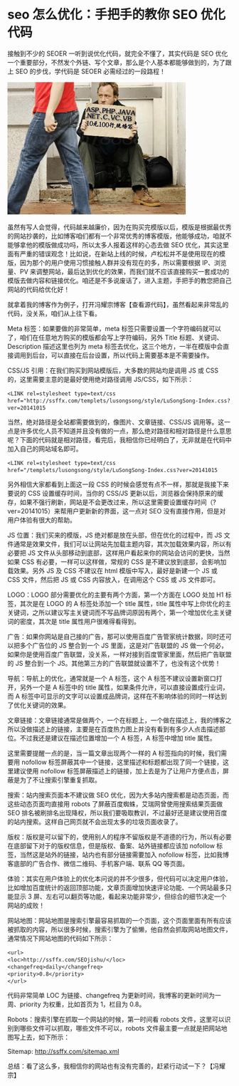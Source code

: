 # seo 怎么优化：手把手的教你 SEO 优化代码

接触到不少的 SEOER 一听到说优化代码，就完全不懂了，其实代码是 SEO 优化一个重要部分，不然发个外链、写个文章，那么是个人基本都能够做到的，为了跟上 SEO 的步伐，学代码是 SEOER 必需经过的一段路程！

![](images/1.png)

虽然有写人会觉得，代码越来越廉价，因为在购买完模版以后，模版是根据最优秀的网站抄袭的，比如博客咱们都有一个非常优秀的博客模版，他能够成功，咱就不能够拿他的模版做成功吗，所以太多人报着这样的心态去做 SEO 优化，其实这里面有严重的错误观念！比如说，在新站上线的时候，卢松松并不是使用现在的模版，因为那个的用户使用习惯接触人群并没有现在的多，所以需要根据 IP、浏览量、PV 来调整网站，最后达到优化的效果，而我们就不应该直接购买一套成功的模版去做内容和链接优化。咱还是不多说废话了，进入主题，手把手的教您把自己网站的代码给优化好！

就拿着我的博客作为例子，打开冯耀宗博客【查看源代码】，虽然看起来非常乱的代码，没关系，咱们从上往下看。

Meta 标签：如果要做的非常简单，meta 标签只需要设置一个字符编码就可以了，咱们在任意地方购买的模版都会写上字符编码，另外 Title 标题、关键词、Description 描述这里也列为 meta 标签去优化，这三个地方，一半在模版中会直接调用到后台，可以直接在后台设置，所以代码上需要基本是不需要操作。

CSS/JS 引用：在我们购买到网站模版后，大多数的网站均是调用 JS 或 CSS 的，这里需要主意的是最好使用绝对路径调用 JS/CSS，如下所示：

```　　
<LINK rel=stylesheet type=text/css href="http://ssffx.com/templets/lusongsong/style/LuSongSong-Index.css?ver=20141015
```

当然，绝对路径是全站都需要做到的，像图片、文章链接、CSS/JS 调用等。这一点是许多优化人员不知道并且没有做的一点，那么绝对路径和相对路径是什么意思呢？下面的代码就是相对路径，看完后，我相信你已经明白了，无非就是在代码中加入自己的网站域名即可。

```　
<LINK rel=stylesheet type=text/css href="/templets/lusongsong/style/LuSongSong-Index.css?ver=20141015
```

另外相信大家都看到上面这一段 CSS 的时候会感觉有点不一样，那就是我接下来要说的 CSS 设置缓存时间，当你的 CSS/JS 更新以后，浏览器会保持原来的缓存，如果不强行刷新，网站是不会更改过来，所以这里需要设置缓存时间（?ver=20141015）来帮用户更新新的界面，这一点对 SEO 没有直接作用，但是对用户体验有很大的帮助。

JS 位置：我们买来的模版，JS 绝对都是放在头部，但在优化的过程中，而 JS 文件通常是效果文件，我们可以让网站先加载主题内容，其次加载效果内容，所以有必要把 JS 文件从头部移动到底部，这样用户看起来你的网站会访问的更快，当然如果 CSS 有必要，一样可以这样做，常规的 CSS 是不建议放到底部，会影响加载效果。另外 JS 及 CSS 不建议在 html 模版中写入，最好是新建一个 JS 或 CSS 文件，然后把 JS 或 CSS 内容放入，在调用这个 CSS 或 JS 文件即可。

LOGO：LOGO 部分需要优化的主要有两个方面，第一个方面在 LOGO 处加 H1 标签，其次是在 LOGO 的 A 标签处添加一个 title 属性，title 属性中写上你优化的主关键词，之所以建议写主关键词而不写品牌词原因有两个，第一个增加优化主关键词的密度，其次是 title 属性用户很难得看得到。

广告：如果你网站是自己接的广告，那可以使用百度广告管家统计数据，同时还可以把多个广告位的 JS 整合到一个 JS 里面，这是对广告联盟的 JS 做一个何必，如果你是使用百度广告联盟，没关系，一样对接到百度管家里面，然后把广告联盟的 JS 整合到一个 JS。其他第三方的广告联盟就设置不了，也没有这个优势！

导航：导航上的优化，通常就是一个 A 标签，这个 A 标签不建议设置新窗口打开，另外一个是 A 标签中的 title 属性，如果条件允许，可以直接设置成行业词，而 A 标签中可显示的文字可以设置成品牌词，这样在不影响体验的同时一样达到了优化关键词的效果。

文章链接：文章链接通常是做两个，一个在标题上，一个做在描述上，我的博客之所以没做描述上的链接，主要是在百度热力图上并没有看到有多少人点击描述部位。不过我还是建议在描述位置增加一个 A 标签，A 标签中增加 title 属性。

这里需要提醒一点的是，当一篇文章出现两个一样的 A 标签指向的时候，我们需要用 nofollow 标签屏蔽其中一个链接，这里描述和标题都出现了同一个链接，这里建议使用 nofollow 标签屏蔽描述上的链接，加上去是为了让用户方便点击，屏蔽是为了不让搜索引擎重复抓取。

搜索：站内搜索页面本不建议做 SEO 优化，因为大多站内搜索都是动态页面，而这些动态页面均直接用 robots 了屏蔽百度蜘蛛，艾瑞网曾使用搜索结果页面做 SEO 排名被刷排名出现降权，所以我们要吸取教训，不过最好还是建议使用百度的站内搜索。这样自己网页就不会出现太多的垃圾页面收录了。

版权：版权是可以留下的，使用别人的程序不留版权是不道德的行为，所以有必要在底部留下对于的版权信息，但是版权、备案、站外链接都应该加 nofollow 标签，当然这是站外的链接，站内也有部分链接需要加入 nofollow 标签，比如我博客底部的广告合作、微信二维码、手机客户端、联系 QQ 等页面。

体验：其实在用户体验上的优化本问说的并不少很多，但代码可以决定用户体验，比如增加百度统计的返回顶部功能，文章页面增加快速评论功能、一个网站最多只能显示 3 屏、左右可以翻页等功能，看起来功能非常少，但综合的细节决定一个网站的成败！

网站地图：网站地图是搜索引擎最容易抓取的一个页面，这个页面里面有所有应该被抓取的内容，所以很多时候，搜索引擎为了偷懒，他自然会抓取网站地图文件，通常情况下网站地图的代码如下所示：

```　
<url>
<loc>http://ssffx.com/SEOjishu/</loc>
<changefreq>daily</changefreq>
<priority>0.8</priority>
</url>
```

代码非常简单 LOC 为链接、changefreq 为更新时间，我博客的更新时间为一周、priority 为权重，比如首页为 1，栏目为 0.8。

Robots：搜索引擎在抓取一个网站的时候，第一时间看 robots 文件，这里可以识别到哪些文件可以抓取，哪些文件不可以，robots 文件最主要一点就是把网站地图写上去，如下所示：

Sitemap: http://ssffx.com/sitemap.xml

总结：看了这么多，我相信你的网站也有没有完善的，赶紧行动试一下？【冯耀宗】